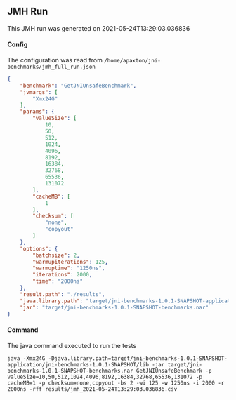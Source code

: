 ## JMH Run
This JMH run was generated on 2021-05-24T13:29:03.036836
#### Config
The configuration was read from `/home/apaxton/jni-benchmarks/jmh_full_run.json`
```json
{
    "benchmark": "GetJNIUnsafeBenchmark",
    "jvmargs": [
        "Xmx24G"
    ],
    "params": {
        "valueSize": [
            10,
            50,
            512,
            1024,
            4096,
            8192,
            16384,
            32768,
            65536,
            131072
        ],
        "cacheMB": [
            1
        ],
        "checksum": [
            "none",
            "copyout"
        ]
    },
    "options": {
        "batchsize": 2,
        "warmupiterations": 125,
        "warmuptime": "1250ns",
        "iterations": 2000,
        "time": "2000ns"
    },
    "result.path": "./results",
    "java.library.path": "target/jni-benchmarks-1.0.1-SNAPSHOT-application/jni-benchmarks-1.0.1-SNAPSHOT/lib",
    "jar": "target/jni-benchmarks-1.0.1-SNAPSHOT-benchmarks.nar"
}
```
#### Command
The java command executed to run the tests
```
java -Xmx24G -Djava.library.path=target/jni-benchmarks-1.0.1-SNAPSHOT-application/jni-benchmarks-1.0.1-SNAPSHOT/lib -jar target/jni-benchmarks-1.0.1-SNAPSHOT-benchmarks.nar GetJNIUnsafeBenchmark -p valueSize=10,50,512,1024,4096,8192,16384,32768,65536,131072 -p cacheMB=1 -p checksum=none,copyout -bs 2 -wi 125 -w 1250ns -i 2000 -r 2000ns -rff results/jmh_2021-05-24T13:29:03.036836.csv
```
